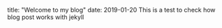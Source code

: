 title: "Welcome to my blog"
date: 2019-01-20
This is a test to check how blog post works with jekyll
